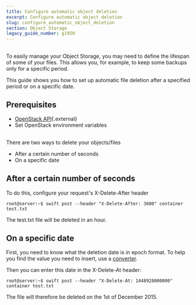 ```yaml
---
title: Configure automatic object deletion
excerpt: Configure automatic object deletion
slug: configure_automatic_object_deletion
section: Object Storage
legacy_guide_number: g1950
---
```



## 
To easily manage your Object Storage, you may need to define the lifespan of some of your files. This allows you, for example, to keep some backups only for a specific period.

This guide shows you how to set up automatic file deletion after a specified period or on a specific date.


## Prerequisites

- [OpenStack API](https://docs.openstack.org/api-quick-start/){.external}
- Set OpenStack environment variables




## 
There are two ways to delete your objects/files

- After a certain number of seconds
- On a specific date




## After a certain number of seconds
To do this, configure your request's X-Delete-After header 


```
root@server:~$ swift post --header "X-Delete-After: 3600" container test.txt
```


The test.txt file will be deleted in an hour.


## On a specific date
First, you need to know what the deletion date is in epoch format.
To help you find the value you need to insert, use a [converter](http://www.epochconverter.com/).

Then you can enter this date in the X-Delete-At header:


```
root@server:~$ swift post --header "X-Delete-At: 1448928000000" container test.txt
```


The file will therefore be deleted on the 1st of December 2015.


## 
 

